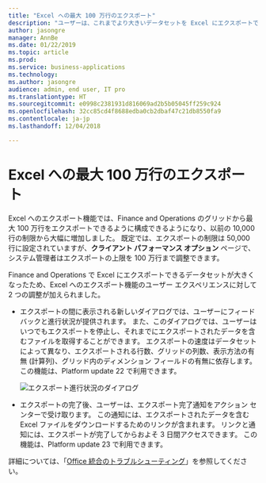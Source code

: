 ```yaml
---
title: "Excel への最大 100 万行のエクスポート"
description: "ユーザーは、これまでより大きいデータセットを Excel にエクスポートできます"
author: jasongre
manager: AnnBe
ms.date: 01/22/2019
ms.topic: article
ms.prod: 
ms.service: business-applications
ms.technology: 
ms.author: jasongre
audience: admin, end user, IT pro
ms.translationtype: HT
ms.sourcegitcommit: e0998c2381931d816069ad2b5b05045ff259c924
ms.openlocfilehash: 32cc85cd4f8688edba0cb2dbaf47c21db8550fa9
ms.contentlocale: ja-jp
ms.lasthandoff: 12/04/2018

---
```


# <a name="export-up-to-1-million-rows-to-excel"></a>Excel への最大 100 万行のエクスポート

Excel へのエクスポート機能では、Finance and Operations のグリッドから最大 100 万行をエクスポートできるように構成できるようになり、以前の 10,000 行の制限から大幅に増加しました。 既定では、エクスポートの制限は 50,000 行に設定されていますが、**クライアント パフォーマンス オプション** ページで、システム管理者はエクスポートの上限を 100 万行まで調整できます。  

Finance and Operations で Excel にエクスポートできるデータセットが大きくなったため、Excel へのエクスポート機能のユーザー エクスペリエンスに対して 2 つの調整が加えられました。

-    エクスポートの間に表示される新しいダイアログでは、ユーザーにフィードバックと進行状況が提供されます。 また、このダイアログでは、ユーザーはいつでもエクスポートを停止し、それまでにエクスポートされたデータを含むファイルを取得することができます。 エクスポートの速度はデータセットによって異なり、エクスポートされる行数、グリッドの列数、表示方法の有無 (計算列)、グリッド内のディメンション フィールドの有無に依存します。 この機能は、Platform update 22 で利用できます。

      ![エクスポート進行状況のダイアログ](media/largeExport.png  "エクスポート進行状況のダイアログ")

-  エクスポートの完了後、ユーザーは、エクスポート完了通知をアクション センターで受け取ります。 この通知には、エクスポートされたデータを含む Excel ファイルをダウンロードするためのリンクが含まれます。 リンクと通知には、エクスポートが完了してからおよそ 3 日間アクセスできます。 この機能は、Platform update 23 で利用できます。     

詳細については、「[Office 統合のトラブルシューティング](https://docs.microsoft.com/dynamics365/unified-operations/dev-itpro/office-integration/office-integration-troubleshooting)」を参照してください。


